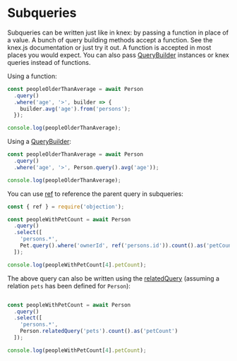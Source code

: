 # Subqueries

Subqueries can be written just like in knex: by passing a function in place of a value. A bunch of query building methods accept a function. See the knex.js documentation or just try it out. A function is accepted in most places you would expect. You can also pass [QueryBuilder](https://github.com/Vincit/objection.js/tree/v1/doc/api/query-builder/) instances or knex queries instead of functions.

Using a function:

```js
const peopleOlderThanAverage = await Person
  .query()
  .where('age', '>', builder => {
    builder.avg('age').from('persons');
  });

console.log(peopleOlderThanAverage);
```

Using a [QueryBuilder](https://github.com/Vincit/objection.js/tree/v1/doc/api/query-builder/):

```js
const peopleOlderThanAverage = await Person
  .query()
  .where('age', '>', Person.query().avg('age'));

console.log(peopleOlderThanAverage);
```

You can use [ref](https://github.com/Vincit/objection.js/tree/v1/doc/api/objection.js#ref) to reference the parent query  in subqueries:

```js
const { ref } = require('objection');

const peopleWithPetCount = await Person
  .query()
  .select([
    'persons.*',
    Pet.query().where('ownerId', ref('persons.id')).count().as('petCount')
  ]);

console.log(peopleWithPetCount[4].petCount);
```

The above query can also be written using the [relatedQuery](https://github.com/Vincit/objection.js/tree/v1/doc/api/model/static-methods.md#static-relatedquery) (assuming a relation `pets` has been defined for `Person`):

```js

const peopleWithPetCount = await Person
  .query()
  .select([
    'persons.*',
    Person.relatedQuery('pets').count().as('petCount')
  ]);

console.log(peopleWithPetCount[4].petCount);
```

